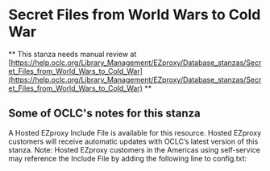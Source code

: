 # Secret Files from World Wars to Cold War
** This stanza needs manual review at [https://help.oclc.org/Library_Management/EZproxy/Database_stanzas/Secret_Files_from_World_Wars_to_Cold_War](https://help.oclc.org/Library_Management/EZproxy/Database_stanzas/Secret_Files_from_World_Wars_to_Cold_War) **

## Some of OCLC's notes for this stanza

A Hosted EZproxy Include File is available for this resource. Hosted EZproxy customers will receive automatic updates with OCLC&rsquo;s latest version of this stanza. Note: Hosted EZproxy customers in the Americas using self-service may reference the Include File by adding the following line to config.txt:

&nbsp;

&nbsp;
